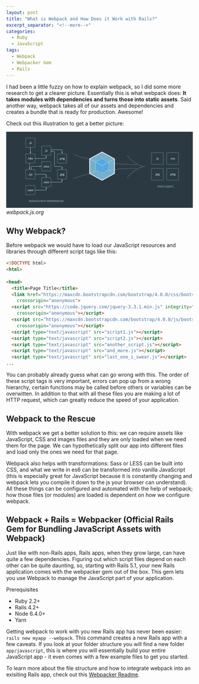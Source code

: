 ```yaml
---
layout: post
title: "What is Webpack and How Does it Work with Rails?"
excerpt_separator: "<!--more-->"
categories:
  - Ruby
  - JavaScript
tags:
  - Webpack
  - Webpacker Gem
  - Rails
---
```


I had been a little fuzzy on how to explain webpack, so I did some more research to get a clearer picture. Essentially this is what webpack does: **It takes modules with dependencies and turns those into static assets**. Said another way, webpack takes all of our assets and dependencies and creates a bundle that is ready for production. Awesome! 
<!--more-->Check out this illustration to get a better picture:

![Webpack](./assets/images/webpack-dependencies.png)
*webpack.js.org*

## Why Webpack?
Before webpack we would have to load our JavaScript resources and libraries through different script tags like this:

```html
<!DOCTYPE html>
<html>

<head>
  <title>Page Title</title>
  <link href="https://maxcdn.bootstrapcdn.com/bootstrap/4.0.0/css/bootstrap.min.css" rel="stylesheet" integrity="sha384-Gn5384xqQ1aoWXA+058RXPxPg6fy4IWvTNh0E263XmFcJlSAwiGgFAW/dAiS6JXm"
    crossorigin="anonymous">
  <script src="https://code.jquery.com/jquery-3.3.1.min.js" integrity="sha256-FgpCb/KJQlLNfOu91ta32o/NMZxltwRo8QtmkMRdAu8="
    crossorigin="anonymous"></script>
  <script src="https://maxcdn.bootstrapcdn.com/bootstrap/4.0.0/js/bootstrap.min.js" integrity="sha384-JZR6Spejh4U02d8jOt6vLEHfe/JQGiRRSQQxSfFWpi1MquVdAyjUar5+76PVCmYl"
    crossorigin="anonymous"></script>
  <script type="text/javascript" src="script1.js"></script>
  <script type="text/javascript" src="script2.js"></script>
  <script type="text/javascript" src="another_script.js"></script>
  <script type="text/javascript" src="and_more.js"></script>
  <script type="text/javascript" src="last_one_i_swear.js"></script>
...

```

You can probably already guess what can go wrong with this. The order of these script tags is very important, errors can pop up from a wrong hierarchy, certain functions may be called before others or variables can be overwitten. In addition to that with all these files you are making a lot of HTTP request, which can greatly reduce the speed of your application.

## Webpack to the Rescue
With webpack we get a better solution to this: we can require assets like JavaScript, CSS and images files and they are only loaded when we need them for the page. We can hypothetically split our app into different files and load only the ones we need for that page.

Webpack also helps with transformations: Sass or LESS can be built into CSS, and what we write in es6 can be transformed into vanilla JavaScript (this is especially great for JavaScript because it is constantly changing and webpack lets you compile it down to the js your browser can understand). All these things can be configured and automated with the help of webpack; how those files (or modules) are loaded is dependent on how we configure webpack.

## Webpack + Rails = Webpacker (Official Rails Gem for Bundling JavaScript Assets with Webpack)
Just like with non-Rails apps, Rails apps, when they grow large, can have quite a few dependencies. Figuring out which script files depend on each other can be quite daunting, so, starting with Rails 5.1, your new Rails application comes with the webpacker gem out of the box. This gem lets you use Webpack to manage the JavaScript part of your application.

Prerequisites
* Ruby 2.2+
* Rails 4.2+
* Node 6.4.0+
* Yarn

Getting webpack to work with you new Rails app has never been easier: `rails new myapp --webpack`. This command creates a new Rails app with a few caveats. If you look at your folder structure you will find a new folder `app/javascript`, this is where you will essentially build your entire JavaScript app - it even comes with a few example files to get you started. 

To learn more about the file structure and how to integrate webpack into an exisiting Rails app, check out this [Webpacker Readme](https://github.com/rails/webpacker).
